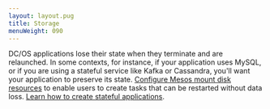 ```yaml
---
layout: layout.pug
title: Storage
menuWeight: 090
---
```


DC/OS applications lose their state when they terminate and are relaunched. In some contexts, for instance, if your application uses MySQL, or if you are using a stateful service like Kafka or Cassandra, you'll want your application to preserve its state. [Configure Mesos mount disk resources](/docs/1.10/storage/mount-disk-resources/) to enable users to create tasks that can be restarted without data loss. [Learn how to create stateful applications](/docs/1.10/storage/persistent-volume/).

